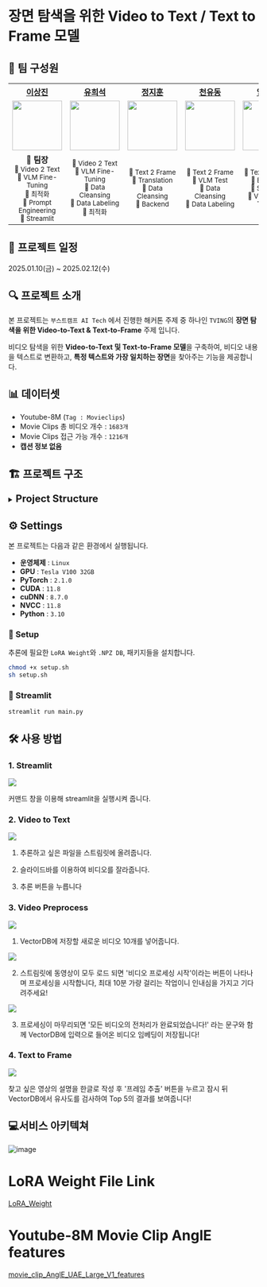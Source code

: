 #  장면 탐색을 위한 Video to Text / Text to Frame 모델

## 🥇 팀 구성원
<table>
    <tr>
        <th align="center"><a href="https://github.com/DrunkLee">이상진</a></th>
        <th align="center"><a href="https://github.com/youhs1125">유희석</a></th>
        <th align="center"><a href="https://github.com/JJhun26">정지훈</a></th>
        <th align="center"><a href="https://github.com/chunyudong">천유동</a></th>
        <th align="center"><a href="https://github.com/subsup98">임용섭</a></th>
        <th align="center"><a href="https://github.com/ssujaewoo">박재우</a></th>
    </tr>
    <tr>
        <td align="center"><img src="https://github.com/user-attachments/assets/a95e8208-6cd7-4e9e-8268-1bc696bd56f7" width="100"></td>
        <td align="center"><img src="https://github.com/user-attachments/assets/328adcf5-4a22-48d6-983c-732202b529b0" width="100"></td>
        <td align="center"><img src="https://github.com/user-attachments/assets/c813d969-5442-4a52-80c4-f00d26dcd379" width="100"></td>
        <td align="center"><img src="https://github.com/user-attachments/assets/8d5fdffb-a81a-4da6-8c70-35b4d8402264" width="100"></td>
        <td align="center"><img src="https://github.com/user-attachments/assets/153869a0-abe4-4892-96aa-875a496f296d" width="100"></td>
        <td align="center"><img src="https://github.com/user-attachments/assets/c03fb329-2690-493c-9e01-4ef03dbb3d17" width="100"></td>
    </tr>
    <tr>
    <td align="center">
        <strong>👑 팀장</strong><br>
        <small>🔹 Video 2 Text</small><br>
        <small>🔹 VLM Fine-Tuning</small><br>
        <small>🔹 최적화</small><br>
        <small>🔹 Prompt Engineering</small><br>
        <small>🔹 Streamlit</small>
    </td>
    <td align="center">
        <small>🔹 Video 2 Text</small><br>
        <small>🔹 VLM Fine-Tuning</small><br>
        <small>🔹 Data Cleansing</small><br>
        <small>🔹 Data Labeling</small><br>
        <small>🔹 최적화</small>
    </td>
    <td align="center">
        <small>🔹 Text 2 Frame</small><br>
        <small>🔹 Translation</small><br>
        <small>🔹 Data Cleansing</small><br>
        <small>🔹 Backend</small>
    </td>
    <td align="center">
        <small>🔹 Text 2 Frame</small><br>
        <small>🔹 VLM Test</small><br>
        <small>🔹 Data Cleansing</small><br>
        <small>🔹 Data Labeling</small>
    </td>
    <td align="center">
        <small>🔹 Text 2 Frame</small><br>
        <small>🔹 Backend</small><br>
        <small>🔹 Streamlit</small><br>
        <small>🔹 VLM Fine-Tuning</small>
    </td>
    <td align="center">
        <small>🔹 Video 2 Text</small><br>
        <small>🔹 VLM Test</small><br>
        <small>🔹 Audio</small><br>
        <small>🔹 Transcription</small>
    </td>
</tr>

</table>



## 📅 프로젝트 일정
2025.01.10(금) ~ 2025.02.12(수)

## 🔍 프로젝트 소개
본 프로젝트는 `부스트캠프 AI Tech` 에서 진행한 해커톤 주제 중 하나인 `TVING`의 **장면 탐색을 위한 Video-to-Text & Text-to-Frame** 주제 입니다.

비디오 탐색을 위한 **Video-to-Text 및 Text-to-Frame 모델**을 구축하여, 비디오 내용을 텍스트로 변환하고, **특정 텍스트와 가장 일치하는 장면**을 찾아주는 기능을 제공합니다.

## 📊 데이터셋
- Youtube-8M (`Tag : Movieclips`)
- Movie Clips 총 비디오 개수 : `1683개`
- Movie Clips 접근 가능 개수 : `1216개`
- **캡션 정보 없음**

## 🏗️ 프로젝트 구조

<details>
<summary><span style="font-size: 20px; font-weight: bold">Project Structure</span></summary>

```plaintext
📦 project-root
├── 📄 README.md
├── 
├── 📁 final_project
│   │
│   ├── 📜 main.py
│   │
│   ├── 📁 distribute
│   │   ├── 📜 flask_video_processor.py
│   │   ├── 📜 mainserver_flask.py
│   │   └── 📜 subserver_flask.py
│   │
│   ├── 📁 models
│   │   ├── 📜 add_embedding.py
│   │   ├── 📜 analyze.py
│   │   ├── 📜 angle_similarity.py
│   │   ├── 📜 audio_model.py
│   │   ├── 📜 clip_similarity.py
│   │   ├── 📜 frame_extract.py
│   │   ├── 📜 translation.py
│   │   └── 📜 video_processor.py
│   │
│   ├── 📁 modules
│   │   ├── 📜 flask_video_preprocess.py
│   │   ├── 📜 text_to_frame.py
│   │   ├── 📜 video_preprocess.py
│   │   └── 📜 video_to_text.py
│   │
│   ├── 📜 requirements.txt
│   └── 🛠️ setup.sh
│   
├── 📁 lora_train_json
│   ├── 📜 test_split.jsonl
│   ├── 📜 train_split.jsonl
│   └── 📜 val_split.jsonl
│   
├── 📁 model_test
│   ├── 📜 CogVLM2-llama2-caption.ipynb
│   ├── 📜 InternVL2.5-8B-MPO.ipynb
│   ├── 📜 InternVideo2-chat-8B.ipynb
│   ├── 📜 LLaVA-NeXt-Video-7B-hf.ipynb
│   ├── 📜 LLaVA-Video-7B-Qwen2.ipynb
│   ├── 📜 LongVU_Qwen2_7B.ipynb
│   ├── 📜 qwen2_test.ipynb
│   ├── 📜 videoMAE2-giant.ipynb
│   └── 📜 blip.ipynb
│   
├── 📁 utils
│   ├── 📜 Pseudo_labeling.py
│   ├── 📜 scene_split.py
│   └── 📜 split_videos.ipynb
│   
└── 📁 wrap_up_report
    └── 📜 최종_보고서_CV_프로젝트(11조).pdf
```

</details>

## ⚙️ Settings
본 프로젝트는 다음과 같은 환경에서 실행됩니다.
- **운영체제** : `Linux`
- **GPU** : `Tesla V100 32GB`
- **PyTorch** : `2.1.0`
- **CUDA** : `11.8`
- **cuDNN** : `8.7.0`
- **NVCC** : `11.8`
- **Python** : `3.10`

### 🔧 Setup
추론에 필요한 `LoRA Weight`와 `.NPZ DB`, 패키지들을 설치합니다.
``` bash
chmod +x setup.sh
sh setup.sh
```

### 🚀 Streamlit
```bash
streamlit run main.py
```
## 🛠 사용 방법
### 1. Streamlit
<p>
<img src="https://github.com/user-attachments/assets/80944e5e-7a67-4501-8800-efb1ab5b750a">
</p>
커맨드 창을 이용해 streamlit을 실행시켜 줍니다.

### 2. Video to Text
<p>
<img src="https://github.com/user-attachments/assets/4ac4c52c-2b53-4989-b77c-0c1fd9c03a04">
</p>

1. 추론하고 싶은 파일을 스트림릿에 올려줍니다.

2. 슬라이드바를 이용하여 비디오를 잘라줍니다.

3. 추론 버튼을 누릅니다

### 3. Video Preprocess
<p>
<img src="https://github.com/user-attachments/assets/b3cacc4e-4da3-4fe9-80ce-7e60160f2ff6">
</p>

1. VectorDB에 저장할 새로운 비디오 10개를 넣어줍니다.

<p>
<img src="https://github.com/user-attachments/assets/8bfd0bab-7ab6-4462-bc31-0786b3288111">
</p>

2. 스트림릿에 동영상이 모두 로드 되면 '비디오 프로세싱 시작'이라는 버튼이 나타나며 프로세싱을 시작합니다, 최대 10분 가량 걸리는 작업이니 인내심을 가지고 기다려주세요!

<p>
<img src="https://github.com/user-attachments/assets/123f7a21-f687-4396-aae7-3adc12ef9779">
</p>

3. 프로세싱이 마무리되면 '모든 비디오의 전처리가 완료되었습니다!' 라는 문구와 함께 VectorDB에 입력으로 들어온 비디오 임베딩이 저장됩니다!

### 4. Text to Frame

<p>
<img src="https://github.com/user-attachments/assets/97d3413f-f599-43e0-966c-ded520b6a0a1">
</p>

찾고 싶은 영상의 설명을 한글로 작성 후 '프레임 추출' 버튼을 누르고 잠시 뒤 VectorDB에서 유사도를 검사하여 Top 5의 결과를 보여줍니다!


## :computer:서비스 아키텍쳐
![image](https://github.com/user-attachments/assets/06bf1ad7-9145-4d8e-a342-f1840cbef735)



# LoRA Weight File Link
[LoRA_Weight](https://drive.google.com/file/d/1ZAWyN1aPXgWKbyCACnHz8LS9qE8Wqs7B/view?usp=drive_link)

# Youtube-8M Movie Clip AnglE features
[movie_clip_AnglE_UAE_Large_V1_features](https://drive.google.com/file/d/1mwfAh37wVEA3hJCLs1eXDjTe9vElefxB/view?usp=drive_link)
